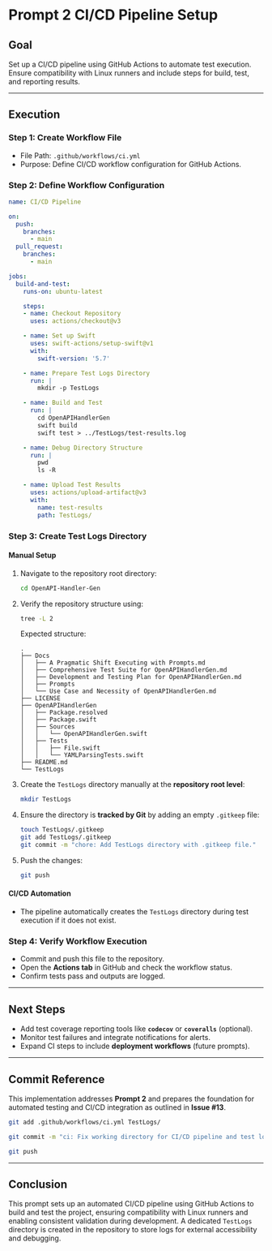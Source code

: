 # Prompt 2 CI/CD Pipeline Setup

## Goal
Set up a CI/CD pipeline using GitHub Actions to automate test execution. Ensure compatibility with Linux runners and include steps for build, test, and reporting results.

---

## Execution

### Step 1: Create Workflow File
- File Path: `.github/workflows/ci.yml`
- Purpose: Define CI/CD workflow configuration for GitHub Actions.

### Step 2: Define Workflow Configuration
```yaml
name: CI/CD Pipeline

on:
  push:
    branches:
      - main
  pull_request:
    branches:
      - main

jobs:
  build-and-test:
    runs-on: ubuntu-latest

    steps:
    - name: Checkout Repository
      uses: actions/checkout@v3

    - name: Set up Swift
      uses: swift-actions/setup-swift@v1
      with:
        swift-version: '5.7'

    - name: Prepare Test Logs Directory
      run: |
        mkdir -p TestLogs

    - name: Build and Test
      run: |
        cd OpenAPIHandlerGen
        swift build
        swift test > ../TestLogs/test-results.log

    - name: Debug Directory Structure
      run: |
        pwd
        ls -R

    - name: Upload Test Results
      uses: actions/upload-artifact@v3
      with:
        name: test-results
        path: TestLogs/
```

### Step 3: Create Test Logs Directory
#### Manual Setup
1. Navigate to the repository root directory:
   ```bash
   cd OpenAPI-Handler-Gen
   ```
2. Verify the repository structure using:
   ```bash
   tree -L 2
   ```
   Expected structure:
   ```
   .
   ├── Docs
   │   ├── A Pragmatic Shift Executing with Prompts.md
   │   ├── Comprehensive Test Suite for OpenAPIHandlerGen.md
   │   ├── Development and Testing Plan for OpenAPIHandlerGen.md
   │   ├── Prompts
   │   └── Use Case and Necessity of OpenAPIHandlerGen.md
   ├── LICENSE
   ├── OpenAPIHandlerGen
   │   ├── Package.resolved
   │   ├── Package.swift
   │   ├── Sources
   │   │   └── OpenAPIHandlerGen.swift
   │   ├── Tests
   │   │   ├── File.swift
   │   │   └── YAMLParsingTests.swift
   ├── README.md
   └── TestLogs
   ```
3. Create the `TestLogs` directory manually at the **repository root level**:
   ```bash
   mkdir TestLogs
   ```
4. Ensure the directory is **tracked by Git** by adding an empty `.gitkeep` file:
   ```bash
   touch TestLogs/.gitkeep
   git add TestLogs/.gitkeep
   git commit -m "chore: Add TestLogs directory with .gitkeep file."
   ```
5. Push the changes:
   ```bash
   git push
   ```

#### CI/CD Automation
- The pipeline automatically creates the `TestLogs` directory during test execution if it does not exist.

### Step 4: Verify Workflow Execution
- Commit and push this file to the repository.
- Open the **Actions tab** in GitHub and check the workflow status.
- Confirm tests pass and outputs are logged.

---

## Next Steps
- Add test coverage reporting tools like **`codecov`** or **`coveralls`** (optional).
- Monitor test failures and integrate notifications for alerts.
- Expand CI steps to include **deployment workflows** (future prompts).

---

## Commit Reference
This implementation addresses **Prompt 2** and prepares the foundation for automated testing and CI/CD integration as outlined in **Issue #13**.

```bash
git add .github/workflows/ci.yml TestLogs/

git commit -m "ci: Fix working directory for CI/CD pipeline and test logs output. References #13."

git push
```

---

## Conclusion
This prompt sets up an automated CI/CD pipeline using GitHub Actions to build and test the project, ensuring compatibility with Linux runners and enabling consistent validation during development. A dedicated `TestLogs` directory is created in the repository to store logs for external accessibility and debugging.

